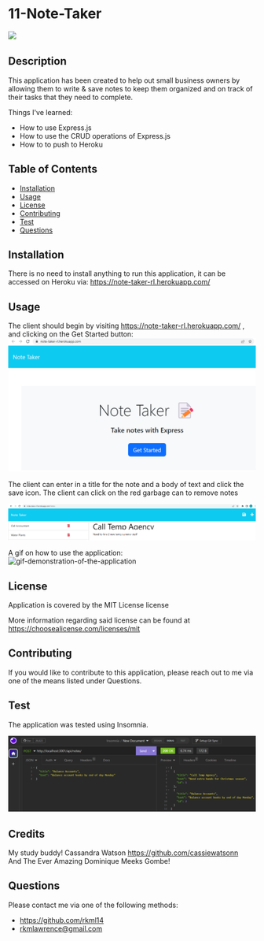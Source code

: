 # 11-Note-Taker

  ![](https://img.shields.io/badge/license-mit-blue) 

  ## Description
 
This application has been created to help out small business owners by allowing them to write & save notes to keep them organized and on track of their tasks that they need to complete.   

Things I've learned:

- How to use Express.js
- How to use the CRUD operations of Express.js
- How to to push to Heroku

 ## Table of Contents 
  - [Installation](#installation)
  - [Usage](#usage)
   - [License](#license)
   - [Contributing](#contributing)
   - [Test](#test)
   - [Questions](#questions)

  ## Installation

There is no need to install anything to run this application, it can be accessed on Heroku via:  https://note-taker-rl.herokuapp.com/ 


  ## Usage

The client should begin by visiting https://note-taker-rl.herokuapp.com/ , and clicking on the Get Started button:
![note-taker-landing-page-click-get-started](./assets/Note-take-welcome-page.png)

The client can enter in a title for the note and a body of text and click the save icon.  The client can click on the red garbage can to remove notes

![add-title-and-body-of-text](./Assets/add-new-note.png)



A gif on how to use the application: <br>
![gif-demonstration-of-the-application](./Assets/walkthrough.gif)



  ## License

  Application is covered by the MIT License license 

  More information regarding said license can be found at https://choosealicense.com/licenses/mit
 

  ## Contributing 
  If you would like to contribute to this application, please reach out to me via one of the means listed under Questions.
  


  ## Test
The application was tested using Insomnia.


![answered-questions-and-the-created-logo-to-the-questions](./Assets/Post-notes-Insomnia.png)


  ## Credits

My study buddy! Cassandra Watson https://github.com/cassiewatsonn <br>
And The Ever Amazing Dominique Meeks Gombe!

  

## Questions
   Please contact me via one of the following methods: 
   
   * https://github.com/rkml14
   * rkmlawrence@gmail.com
